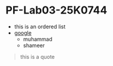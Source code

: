 # PF-Lab03-25K0744
- this is an ordered list
- [google]("https://www.google.com")
    - muhammad
    - shameer

> this is a quote
